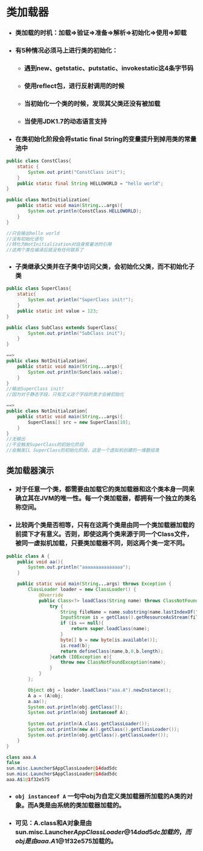 # 类加载器

* ### 类加载的时机：加载=&gt;验证=&gt;准备=&gt;解析=&gt;初始化=&gt;使用=&gt;卸载
* ### 有5种情况必须马上进行类的初始化：

  * ### 遇到new、getstatic、putstatic、invokestatic这4条字节码
  * ### 使用reflect包，进行反射调用的时候
  * ### 当初始化一个类的时候，发现其父类还没有被加载
  * ### 当使用JDK1.7的动态语言支持
* ### 在类初始化阶段会将static final String的变量提升到掉用类的常量池中

```java
public class ConstClass{
    static {
        System.out.print("ConstClass init");
    }
    public static final String HELLOWORLD = "hello world";
}

public class NotInitialization{
    public static void main(String...args){
        System.out.println(ConstClass.HELLOWORLD);
    }
}

//只会输出hello world
//没有初始化语句
//转化为NotInitialization对自身常量池的引用
//这两个类在编译后就没有任何联系了
```

* ### 子类继承父类并在子类中访问父类，会初始化父类，而不初始化子类

```java
public class SuperClass{
    static{
        System.out.println("SuperClass init!");
    }
    public static int value = 123;
}

public class SubClass extends SuperClass{
        System.out.println("SubClass init");
    }
}

==>
public class NotInitialzation{
    public static void main(String...args){
        System.out.println(Sunclass.value);
    }
}
//输出SuperClass init!
//因为对于静态字段，只有定义这个字段的类才会被初始化

==>
public class NotInitialzation{
    public static void main(String...args){
        SuperClass[] src = new SuperClass[10];
    }
}
//无输出
//不会触发SuperClass的初始化阶段
//会触发[L SuperClass的初始化阶段，这是一个虚拟机创建的一维数组类
```

## 

## 类加载器演示

* ### 对于任意一个类，都需要由加载它的类加载器和这个类本身一同来确立其在JVM的唯一性。每一个类加载器，都拥有一个独立的类名称空间。
* ### 比较两个类是否相等，只有在这两个类是由同一个类加载器加载的前提下才有意义。否则，即使这两个类来源于同一个Class文件，被同一虚拟机加载，只要类加载器不同，则这两个类一定不同。

```java
public class A {
    public void aa(){
        System.out.println("aaaaaaaaaaaaaaa");
    }

    public static void main(String...args) throws Exception {
        ClassLoader loader = new ClassLoader() {
            @Override
            public Class<?> loadClass(String name) throws ClassNotFoundException {
                try {
                    String fileName = name.substring(name.lastIndexOf(".")+1)+".class";
                    InputStream is = getClass().getResourceAsStream(fileName);
                    if (is == null){
                        return super.loadClass(name);
                    }
                    byte[] b = new byte[is.available()];
                    is.read(b);
                    return defineClass(name,b,0,b.length);
                }catch (IOException e){
                    throw new ClassNotFoundException(name);
                }
            }
        };

        Object obj = loader.loadClass("aaa.A").newInstance();
        A a = (A)obj;
        a.aa();
        System.out.println(obj.getClass());
        System.out.println(obj instanceof A);
        
        System.out.println(A.class.getClassLoader());
        System.out.println(new A().getClass().getClassLoader());
        System.out.println(obj.getClass().getClassLoader());
    }
}

class aaa.A
false
sun.misc.Launcher$AppClassLoader@14dad5dc
sun.misc.Launcher$AppClassLoader@14dad5dc
aaa.A$1@1f32e575
```

* ### `obj instanceof A` 一句中obj为自定义类加载器所加载的A类的对象。而A类是由系统的类加载器加载的。
* ### 可见：A.class和A对象是由sun.misc.Launcher$AppClassLoader@14dad5dc加载的，而obj是由aaa.A$1@1f32e575加载的。



